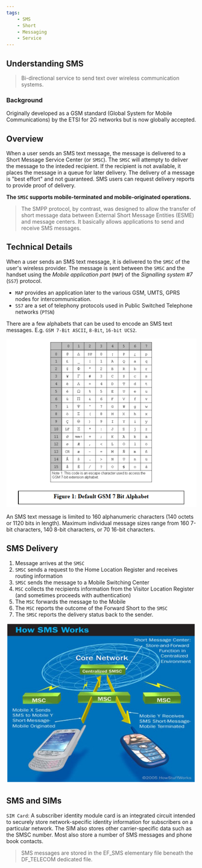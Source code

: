 ```yaml
---
tags:
	- SMS
	- Short
	- Messaging
	- Service
---
```


## Understanding SMS
> Bi-directional service to send text over wireless communication systems.
### Background

Originally developed as a GSM standard (Global System for Mobile Communications) by the ETSI for 2G networks but is now globally accepted. 

## Overview

When a user sends an SMS text message, the message is delivered to a Short Message Service Center (or `SMSC`). The `SMSC` will attempty to deliver the message to the inteded recipient. If the recipient is not available, it places the message in a queue for later delivery. The delivery of a message is "best effort" and not guaranteed. SMS users can request delivery reports to provide proof of delivery.

**The `SMSC` supports mobile-terminated and mobile-originated operations.** 
>The SMPP protocol, by contrast, was designed to allow the transfer of short message data between External Short Message Entities (ESME) and message centers. It basically allows applications to send and receive SMS messages.

## Technical Details

When a user sends an SMS text message, it is delivered to the `SMSC` of the user's wireless provider. The message is sent between the `SMSC` and the handset using the *Mobile application part* (`MAP`) of the *Signalling system #7* (`SS7`) protocol.
* `MAP` provides an application later to the various GSM, UMTS, GPRS nodes for intercommunication. 
* `SS7` are a set of telephony protocols used in Public Switched Telephone networks (`PTSN`)

There are a few alphabets that can be used to encode an SMS text messages. E.g. `GSM 7-Bit ASCII`, `8-Bit`, `16-bit UCS2`.

![GSM 7-Bit ASCII](/resources/sms-gsm-7.png)

An SMS text message is limited to 160 alphanumeric characters (140 octets or 1120 bits in length). Maximum individual message sizes range from 160 7-bit characters, 140 8-bit characters, or 70 16-bit characters.

## SMS Delivery

1. Message arrives at the `SMSC`
2. `SMSC` sends a request to the Home Location Register and receives routing information
3. `SMSC` sends the message to a Mobile Switching Center
4. `MSC` collects the recipients information from the Visitor Location Register (and sometimes proceeds with authentication)
5. The `MSC` forwards the message to the Mobile
6. The `MSC` reports the outcome of the Forward Short to the `SMSC`
7. The `SMSC` reports the delivery status back to the sender.

![SMS Visualization](/resources/how-sms-works.png)

## SMS and SIMs

`SIM Card`: A subscriber identity module card is an integrated circuit intended to securely store network-specific identity information for subscribers on a particular network. The SIM also stores other carrier-specific data such as the SMSC number. Most also store a number of SMS messages and phone book contacts.
> SMS messages are stored in the EF_SMS elementary file beneath the DF_TELECOM dedicated file.